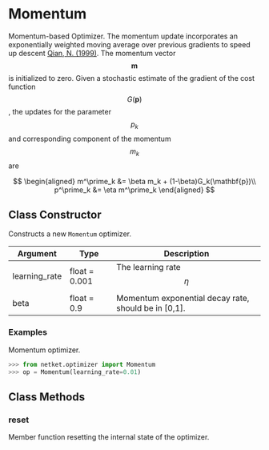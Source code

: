 # Momentum
Momentum-based Optimizer.
 The momentum update incorporates an exponentially weighted moving average
 over previous gradients to speed up descent
 [Qian, N. (1999)](http://citeseerx.ist.psu.edu/viewdoc/download?doi=10.1.1.57.5612&rep=rep1&type=pdf).
 The momentum vector $$\mathbf{m}$$ is initialized to zero.
 Given a stochastic estimate of the gradient of the cost function
 $$G(\mathbf{p})$$, the updates for the parameter $$p_k$$ and
 corresponding component of the momentum $$m_k$$ are

 $$
 \begin{aligned}
 m^\prime_k &= \beta m_k + (1-\beta)G_k(\mathbf{p})\\
 p^\prime_k &= \eta m^\prime_k
 \end{aligned}
 $$

## Class Constructor
Constructs a new ``Momentum`` optimizer.

|  Argument   |    Type     |                    Description                     |
|-------------|-------------|----------------------------------------------------|
|learning_rate|float = 0.001|The learning rate $$ \eta $$                        |
|beta         |float = 0.9  |Momentum exponential decay rate, should be in [0,1].|

### Examples
Momentum optimizer.

```python
>>> from netket.optimizer import Momentum
>>> op = Momentum(learning_rate=0.01)

```



## Class Methods 
### reset
Member function resetting the internal state of the optimizer.


